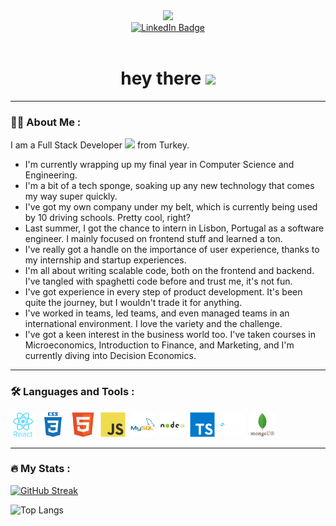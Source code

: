 
<div id="header" align="center">
  <img src="https://media.giphy.com/media/6ib6KPmkeAjDTxMxij/giphy.gif" width="100"/>
</div>

<div id="badges" align="center">
  <a href="[your-linkedin-URL](https://www.linkedin.com/in/erenbezirganci/)">
    <img src="https://img.shields.io/badge/LinkedIn-blue?style=for-the-badge&logo=linkedin&logoColor=white" alt="LinkedIn Badge"/>
  </a>
</div>
<div id="view-count" align="center">
<img src="https://komarev.com/ghpvc/?username=erenbzrgnc&style=flat-square&color=blue" alt=""/>
  
</div>

<div id="hi" align="center">
  <h1>
  hey there
  <img src="https://media.giphy.com/media/hvRJCLFzcasrR4ia7z/giphy.gif" width="30px"/>
</h1>
  
</div>




---

### :man_technologist: About Me :
I am a Full Stack Developer <img src="https://media.giphy.com/media/WUlplcMpOCEmTGBtBW/giphy.gif" width="30"> from Turkey.

- I'm currently wrapping up my final year in Computer Science and Engineering. 
- I'm a bit of a tech sponge, soaking up any new technology that comes my way super quickly.
- I've got my own company under my belt, which is currently being used by 10 driving schools. Pretty cool, right?
- Last summer, I got the chance to intern in Lisbon, Portugal as a software engineer. I mainly focused on frontend stuff and learned a ton.
- I've really got a handle on the importance of user experience, thanks to my internship and startup experiences.
- I'm all about writing scalable code, both on the frontend and backend. I've tangled with spaghetti code before and trust me, it's not fun.
- I've got experience in every step of product development. It's been quite the journey, but I wouldn't trade it for anything.
- I've worked in teams, led teams, and even managed teams in an international environment. I love the variety and the challenge.
- I've got a keen interest in the business world too. I've taken courses in Microeconomics, Introduction to Finance, and Marketing, and I'm currently diving into Decision Economics.

---

### :hammer_and_wrench: Languages and Tools :
<div>

  <img src="https://github.com/devicons/devicon/blob/master/icons/react/react-original-wordmark.svg" title="React" alt="React" width="40" height="40"/>&nbsp;
  <img src="https://github.com/devicons/devicon/blob/master/icons/css3/css3-plain-wordmark.svg"  title="CSS3" alt="CSS" width="40" height="40"/>&nbsp;
  <img src="https://github.com/devicons/devicon/blob/master/icons/html5/html5-original.svg" title="HTML5" alt="HTML" width="40" height="40"/>&nbsp;
  <img src="https://github.com/devicons/devicon/blob/master/icons/javascript/javascript-original.svg" title="JavaScript" alt="JavaScript" width="40" height="40"/>&nbsp;
  <img src="https://github.com/devicons/devicon/blob/master/icons/mysql/mysql-original-wordmark.svg" title="MySQL"  alt="MySQL" width="40" height="40"/>&nbsp;
  <img src="https://github.com/devicons/devicon/blob/master/icons/nodejs/nodejs-original-wordmark.svg" title="NodeJS" alt="NodeJS" width="40" height="40"/>&nbsp;
    <img src="https://github.com/devicons/devicon/blob/master/icons/typescript/typescript-original.svg" title="Typescript" alt="Typescript" width="40" height="40"/>&nbsp;
      <img src="https://github.com/devicons/devicon/blob/master/icons/tailwindcss/tailwindcss-original-wordmark.svg" title="tailwindCSS" alt="tailwindCSS" width="40" height="40"/>&nbsp;
      <img src="https://github.com/devicons/devicon/blob/master/icons/mongodb/mongodb-original-wordmark.svg" title="MongoDb"  alt="MongoDb" width="40" height="40"/>&nbsp;


</div>

---

### :fire: My Stats :
[![GitHub Streak](http://github-readme-streak-stats.herokuapp.com?user=erenbzrgnc&theme=dark&background=000000)](https://git.io/streak-stats)



![Top Langs](https://github-readme-stats.vercel.app/api/top-langs/?username=erenbzrdgnc&layout=compact&theme=dark)
